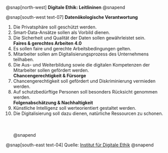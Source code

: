 @snap[north-west]
**Digitale Ethik: Leitlininen**
@snapend

@snap[south-west text-07]
**Datenökologische Verantwortung**   
1. Die Privatsphäre soll geschützt werden.   
2. Smart-Data-Ansätze sollen als Vorbild dienen.   
3. Die Sicherheit und Qualität der Daten sollen gewährleistet sein.   
**Faires & gerechtes Arbeiten 4.0**   
4. Es sollen faire und gerechte Arbeitsbedingungen gelten.    
5. Mitarbeiter sollen am Digitalisierungsprozess des Unternehmens teilhaben.    
6. Die Aus- und Weiterbildung sowie die digitalen Kompetenzen der Mitarbeiter sollen gefördert werden.   
**Chancengerechtigkeit & Fürsorge**   
7. Chancengerechtigkeit soll gefördert und Diskriminierung vermieden werden.   
8. Auf schutzbedürftige Personen soll besonders Rücksicht genommen werden.   
**Folgenabschätzung & Nachhaltigkeit**    
9. Künstliche Intelligenz soll werteorientiert gestaltet werden.   
10. Die Digitalisierung soll dazu dienen, natürliche Ressourcen zu schonen.   
<br><br><br>
@snapend

@snap[south-east text-04]
Quelle: [Institut für Digitale Ethik](https://www.digitale-ethik.de/digitalkompetenz/10-ethische-unternehmensleitlinien/)
@snapend

